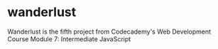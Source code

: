# wanderlust
Wanderlust is the fifth project from Codecademy's Web Development Course Module 7: Intermediate JavaScript
